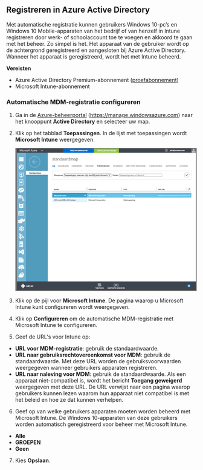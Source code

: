 ## <a name="azure-active-directory-enrollment"></a>Registreren in Azure Active Directory

Met automatische registratie kunnen gebruikers Windows 10-pc’s en Windows 10 Mobile-apparaten van het bedrijf of van henzelf in Intune registreren door werk- of schoolaccount toe te voegen en akkoord te gaan met het beheer. Zo simpel is het. Het apparaat van de gebruiker wordt op de achtergrond geregistreerd en aangesloten bij Azure Active Directory. Wanneer het apparaat is geregistreerd, wordt het met Intune beheerd.

**Vereisten**
- Azure Active Directory Premium-abonnement ([proefabonnement](http://go.microsoft.com/fwlink/?LinkID=816845))
- Microsoft Intune-abonnement


### <a name="configure-automatic-mdm-enrollment"></a>Automatische MDM-registratie configureren

1. Ga in de [Azure-beheerportal](https://manage.windowsazure.com) (https://manage.windowsazure.com) naar het knooppunt **Active Directory** en selecteer uw map.

2. Klik op het tabblad **Toepassingen**. In de lijst met toepassingen wordt **Microsoft Intune** weergegeven.

    ![Azure AD-apps met Microsoft Intune](../media/aad-intune-app.png)

3. Klik op de pijl voor **Microsoft Intune**. De pagina waarop u Microsoft Intune kunt configureren wordt weergegeven.

4. Klik op **Configureren** om de automatische MDM-registratie met Microsoft Intune te configureren.

5. Geef de URL's voor Intune op:

  - **URL voor MDM-registratie**: gebruik de standaardwaarde.
  - **URL naar gebruiksrechtovereenkomst voor MDM**: gebruik de standaardwaarde. Met deze URL worden de gebruiksvoorwaarden weergegeven wanneer gebruikers apparaten registreren.
  - **URL naar naleving voor MDM**: gebruik de standaardwaarde. Als een apparaat niet-compatibel is, wordt het bericht **Toegang geweigerd** weergegeven met deze URL. De URL verwijst naar een pagina waarop gebruikers kunnen lezen waarom hun apparaat niet compatibel is met het beleid en hoe ze dat kunnen verhelpen.

6.  Geef op van welke gebruikers apparaten moeten worden beheerd met Microsoft Intune. De Windows 10-apparaten van deze gebruikers worden automatisch geregistreerd voor beheer met Microsoft Intune.

  - **Alle**
  - **GROEPEN**
  - **Geen**

7. Kies **Opslaan**.


<!--HONumber=Jan17_HO1-->


